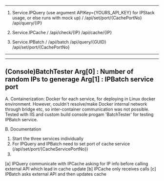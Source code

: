 ________________________________________
1) Service.IPQuery (use argument APIKey={YOURS_API_KEY} for IPStack usage, or else runs with mock up)
/
/api/set/port/{CachePortNo}
/api/query/{IP}

2) Service.IPCache
/
/api/check/{IP}
/api/cache/{IP}

3) Service.IPBatch
/
/api/batch
/api/query/{GUID}
/api/set/port/{CachePortNo}
________________________________________

---------------------------------------------
(Console)BatchTester
Arg[0] : Number of random IPs to generage
Arg[1] : IPBatch service port
---------------------------------------------
A. Containerization: Docker for each service, for deploying in Linux docker environment.
However, couldn't resolve/make Docker internal network through bridge etc, so inter-container communication was not possible.
Tested with IIS and custom build console progam 'BatchTester' for testing IPBatch service.

B. Documentation
1) Start the three services individually
2) For IPQuery and IPBatch need to set port of cache service (/api/set/port/{CacheServicePortNo})
3) 
[a] IPQuery communicate with IPCache asking for IP info before calling external API which lead in cache update
[b] IPCache only receives calls
[c] IPBatch asks external API and then updates cache

